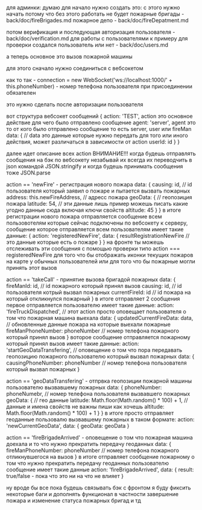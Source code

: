 для админки:
думаю для начало нужно создать это:
с этого нужно начать потому что без этого работать не будет
пожарные бригады - back/doc/fireBrigades.md
пожарное депо - back/doc/fireDepatment.md

потом верификация и последующая авторизация пользователя - back/doc/verification.md
для работы с пользователями к примеру для проверки создался пользователь или нет - back/doc/users.md

а теперь основное это вызов пожарной машины

для этого сначало нужно соединиться с вебсокетом

как то так - connection = new WebSocket('ws://localhost:1000/' + this.phoneNumber) - номер телефона пользователя при присоединении обязателен

это нужно сделать после авторизации пользователя

вот структура вебсокет сообщений
{
  action: 'TEST', action это основное действие для чего было отправлено сообщение
  agent: 'server', agent это то от кого было отправлено сообщение то есть server, user или fireMan
  data: { // data это данные которые нужно передать для того или иного действия, может различаться в зависимости от action
    userId: id
  }
}

далее идет описание всех action
ВНИМАНИЕ!!!
когда будешь отправлять сообщения на бэк по вебсокету незабывай их всегда их переводчить в json командой JSON.stringify
и когда будешь принимать сообщения тоже JSON.parse



action == 'newFire' - регистрация нового пожара
data: {
  causing: id, // id пользователя который заявил о пожаре и пытается вызвать пожарных
  address: this.newFireAddress, // адресс пожара
  geoData: { // геопозиция пожара
    latitude: 54, // эти данные лишь пример можешь писать какие угодно данные сюда включая ключи свойств
    altitude: 45
  }
}
в итоге регистрации нового пожара отправляется сообщение всем пользовотелям которые сейчас
подключены по вебсокету к серверу,
сообщение которое отправляется всем пользователям имеет такие данные:
{
  action: 'registeredNewFire',
  data: {
    resultRegistrationNewFire // это данные которые есть о пожаре
  }
}
на фронте ты можешь отслеживать эти сообщения с помощью проверки типо action === registeredNewFire
для того что бы отображать иконки текущих пожаров на карте у обычных пользователей или
для того что бы пожарные могли принять этот вызов




action == 'takeCall' - принятие вызова бригадой пожарных
data: {
  fireManId: id, // id пожарного который принял вызов
  causing: id, // id пользователя котрый вызвал пожарных
  currentFireId: id // id пожара на который откликнулся пожарный
}
в итоге отправляет 2 сообщения
первое отправляется пользователю
имеет такие данные:
action: 'fireTruckDispatched', // этот action просто оповещает пользователя о том что пожарная машина выехала
data: {
  updatedCurrentFireData: data, // обновленные данные пожара на которые выехали пожарные
  fireManPhoneNumber: phoneNumber // номер телефона пожарного который принял вызов
}
воторое сообщение отправляется пожарному который принял вызов
имеет такие данные:
action: 'startGeoDataTransfering', // оповещение о том что пора передавать геопозицию пожарного пользователю который вызвал пожарных
data: {
  causingPhoneNumber: phoneNumber // номер телефона пользователя который вызвал пожарных
}




action == 'geoDataTransfering' - отпрвка геопозиции пожарной машины пользователю вызвавшему пожарных
data: {
  phoneNumber: phoneNumebr, // номер телефона пользователя вызвавшего пожарных
  geoData: { // гео данные
    latitude: Math.floor(Math.random() * 100) + 1, // данные и имена свойств не важны пиши как хочешь
    altitude: Math.floor(Math.random() * 100) + 1
  }
}
в итоге просто отправляет геоданные пользовалю вызвавшему пожарных
в таком формате:
action: 'newCurrentGeoData',
data: {
  geoData: geoData
}




action == 'fireBrigadeArrived' - оповещение о том что пожарная машина доехала и то что нужно прекратить передачу геоданных
data: {
  fireManPhoneNumber: phoneNumber // номер телефона пожарного отликнувшегося на вызов
}
в итоге отправляет сообщение пожарному о том что нужно прекратить передачу геоданных пользователю
сообщение имеет такие данные
action: 'fireBrigadeArrived',
data: {
  result: true/false - пока что это ни на что не влияет
}

ну вроде бы все
пока будешь связывать бэк с фронтом я буду фиксить некоторые баги
и дополнять функционал в частности завершение пожара и изменение статуса пожарных бригад и тд
